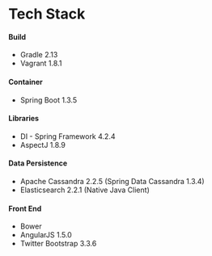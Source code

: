 # Tech Stack

#### Build	
* Gradle 2.13
* Vagrant 1.8.1

#### Container
* Spring Boot 1.3.5

#### Libraries
* DI - Spring Framework 4.2.4
* AspectJ 1.8.9

#### Data Persistence
* Apache Cassandra 2.2.5 (Spring Data Cassandra 1.3.4)
* Elasticsearch 2.2.1 (Native Java Client)

#### Front End
* Bower
* AngularJS 1.5.0
* Twitter Bootstrap 3.3.6
